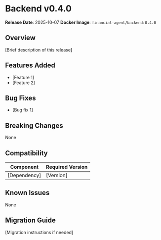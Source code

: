 # Backend v0.4.0

**Release Date**: 2025-10-07
**Docker Image**: `financial-agent/backend:0.4.0`

## Overview

[Brief description of this release]

## Features Added

- [Feature 1]
- [Feature 2]

## Bug Fixes

- [Bug fix 1]

## Breaking Changes

None

## Compatibility

| Component | Required Version |
|-----------|-----------------|
| [Dependency] | [Version] |

## Known Issues

None

## Migration Guide

[Migration instructions if needed]
